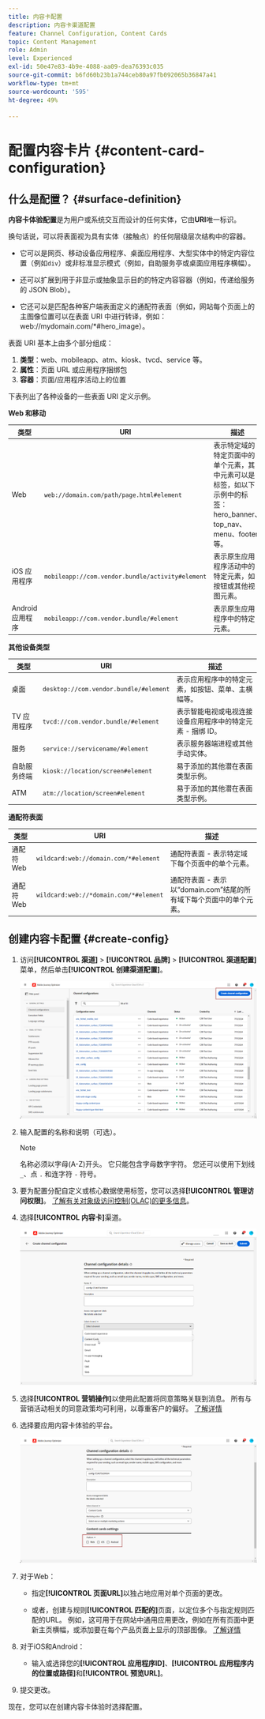 ```yaml
---
title: 内容卡配置
description: 内容卡渠道配置
feature: Channel Configuration, Content Cards
topic: Content Management
role: Admin
level: Experienced
exl-id: 50e47e83-4b9e-4088-aa09-dea76393c035
source-git-commit: b6fd60b23b1a744ceb80a97fb092065b36847a41
workflow-type: tm+mt
source-wordcount: '595'
ht-degree: 49%

---
```


# 配置内容卡片 {#content-card-configuration}

## 什么是配置？ {#surface-definition}

**内容卡体验配置**&#x200B;是为用户或系统交互而设计的任何实体，它由&#x200B;**URI**&#x200B;唯一标识。

换句话说，可以将表面视为具有实体（接触点）的任何层级层次结构中的容器。

* 它可以是网页、移动设备应用程序、桌面应用程序、大型实体中的特定内容位置（例如`div`）或非标准显示模式（例如，自助服务亭或桌面应用程序横幅）。

* 还可以扩展到用于非显示或抽象显示目的的特定内容容器（例如，传递给服务的 JSON Blob）。

* 它还可以是匹配各种客户端表面定义的通配符表面（例如，网站每个页面上的主图像位置可以在表面 URI 中进行转译，例如：web://mydomain.com/*#hero_image）。

表面 URI 基本上由多个部分组成：

1. **类型**：web、mobileapp、atm、kiosk、tvcd、service 等。
1. **属性**：页面 URL 或应用程序捆绑包
1. **容器**：页面/应用程序活动上的位置

下表列出了各种设备的一些表面 URI 定义示例。

**Web 和移动**

| 类型 | URI | 描述 |
| --------- | ----------- | ------- | 
| Web | `web://domain.com/path/page.html#element` | 表示特定域的特定页面中的单个元素，其中元素可以是标签，如以下示例中的标签：hero_banner、top_nav、menu、footer 等。 |
| iOS 应用程序 | `mobileapp://com.vendor.bundle/activity#element` | 表示原生应用程序活动中的特定元素，如按钮或其他视图元素。 |
| Android 应用程序 | `mobileapp://com.vendor.bundle/#element` | 表示原生应用程序中的特定元素。 |

**其他设备类型**

| 类型 | URI | 描述 |
| --------- | ----------- | ------- | 
| 桌面 | `desktop://com.vendor.bundle/#element` | 表示应用程序中的特定元素，如按钮、菜单、主横幅等。 |
| TV 应用程序 | `tvcd://com.vendor.bundle/#element` | 表示智能电视或电视连接设备应用程序中的特定元素 - 捆绑 ID。 |
| 服务 | `service://servicename/#element` | 表示服务器端进程或其他手动实体。 |
| 自助服务终端 | `kiosk://location/screen#element` | 易于添加的其他潜在表面类型示例。 |
| ATM | `atm://location/screen#element` | 易于添加的其他潜在表面类型示例。 |

**通配符表面**

| 类型 | URI | 描述 |
| --------- | ----------- | ------- | 
| 通配符 Web | `wildcard:web://domain.com/*#element` | 通配符表面 - 表示特定域下每个页面中的单个元素。 |
| 通配符 Web | `wildcard:web://*domain.com/*#element` | 通配符表面 - 表示以“domain.com”结尾的所有域下每个页面中的单个元素。 |

## 创建内容卡配置 {#create-config}

1. 访问&#x200B;**[!UICONTROL 渠道]** > **[!UICONTROL 品牌]** > **[!UICONTROL 渠道配置]**&#x200B;菜单，然后单击&#x200B;**[!UICONTROL 创建渠道配置]**。

   ![](assets/content_card_config_1.png)

1. 输入配置的名称和说明（可选）。

   >[!NOTE]
   >
   > 名称必须以字母(A-Z)开头。 它只能包含字母数字字符。 您还可以使用下划线 `_`、点 `.` 和连字符 `-` 符号。

1. 要为配置分配自定义或核心数据使用标签，您可以选择&#x200B;**[!UICONTROL 管理访问权限]**。 [了解有关对象级访问控制(OLAC)的更多信息](../administration/object-based-access.md)。

1. 选择&#x200B;**[!UICONTROL 内容卡]**&#x200B;渠道。

   ![](assets/content_card_config_2.png)

1. 选择&#x200B;**[!UICONTROL 营销操作]**&#x200B;以使用此配置将同意策略关联到消息。 所有与营销活动相关的同意政策均可利用，以尊重客户的偏好。 [了解详情](../action/consent.md#surface-marketing-actions)

1. 选择要应用内容卡体验的平台。

   ![](assets/content_card_config_3.png)

1. 对于Web：

   * 指定&#x200B;**[!UICONTROL 页面URL]**&#x200B;以独占地应用对单个页面的更改。

   * 或者，创建与规则&#x200B;**[!UICONTROL 匹配的]**&#x200B;页面，以定位多个与指定规则匹配的URL。 例如，这可用于在网站中通用应用更改，例如在所有页面中更新主页横幅，或添加要在每个产品页面上显示的顶部图像。 [了解详情](../web/web-configuration.md)

1. 对于iOS和Android：

   * 输入或选择您的&#x200B;**[!UICONTROL 应用程序ID]**、**[!UICONTROL 应用程序内的位置或路径]**&#x200B;和&#x200B;**[!UICONTROL 预览URL]**。

1. 提交更改。

现在，您可以在创建内容卡体验时选择配置。
